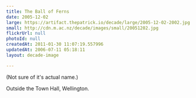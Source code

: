 ```yaml
---
title: The Ball of Ferns
date: 2005-12-02
large: https://artifact.thepatrick.io/decade/large/2005-12-02-2002.jpg
small: http://cdn.m.ac.nz/decade/images/small/20051202.jpg
flickrUrl: null
photoId: null
createdAt: 2011-01-30 11:07:19.557996
updatedAt: 2006-07-11 05:18:11
layout: decade-image

---
```

(Not sure of it's actual name.)

Outside the Town Hall, Wellington.
